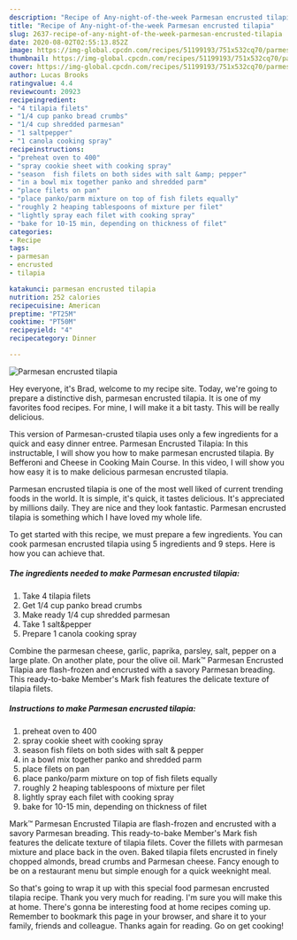 ```yaml
---
description: "Recipe of Any-night-of-the-week Parmesan encrusted tilapia"
title: "Recipe of Any-night-of-the-week Parmesan encrusted tilapia"
slug: 2637-recipe-of-any-night-of-the-week-parmesan-encrusted-tilapia
date: 2020-08-02T02:55:13.852Z
image: https://img-global.cpcdn.com/recipes/51199193/751x532cq70/parmesan-encrusted-tilapia-recipe-main-photo.jpg
thumbnail: https://img-global.cpcdn.com/recipes/51199193/751x532cq70/parmesan-encrusted-tilapia-recipe-main-photo.jpg
cover: https://img-global.cpcdn.com/recipes/51199193/751x532cq70/parmesan-encrusted-tilapia-recipe-main-photo.jpg
author: Lucas Brooks
ratingvalue: 4.4
reviewcount: 20923
recipeingredient:
- "4 tilapia filets"
- "1/4 cup panko bread crumbs"
- "1/4 cup shredded parmesan"
- "1 saltpepper"
- "1 canola cooking spray"
recipeinstructions:
- "preheat oven to 400"
- "spray cookie sheet with cooking spray"
- "season  fish filets on both sides with salt &amp; pepper"
- "in a bowl mix together panko and shredded parm"
- "place filets on pan"
- "place panko/parm mixture on top of fish filets equally"
- "roughly 2 heaping tablespoons of mixture per filet"
- "lightly spray each filet with cooking spray"
- "bake for 10-15 min, depending on thickness of filet"
categories:
- Recipe
tags:
- parmesan
- encrusted
- tilapia

katakunci: parmesan encrusted tilapia 
nutrition: 252 calories
recipecuisine: American
preptime: "PT25M"
cooktime: "PT50M"
recipeyield: "4"
recipecategory: Dinner

---
```



![Parmesan encrusted tilapia](https://img-global.cpcdn.com/recipes/51199193/751x532cq70/parmesan-encrusted-tilapia-recipe-main-photo.jpg)

Hey everyone, it's Brad, welcome to my recipe site. Today, we're going to prepare a distinctive dish, parmesan encrusted tilapia. It is one of my favorites food recipes. For mine, I will make it a bit tasty. This will be really delicious.

This version of Parmesan-crusted tilapia uses only a few ingredients for a quick and easy dinner entree. Parmesan Encrusted Tilapia: In this instructable, I will show you how to make parmesan encrusted tilapia. By Befferoni and Cheese in Cooking Main Course. In this video, I will show you how easy it is to make delicious parmesan encrusted tilapia.

Parmesan encrusted tilapia is one of the most well liked of current trending foods in the world. It is simple, it's quick, it tastes delicious. It's appreciated by millions daily. They are nice and they look fantastic. Parmesan encrusted tilapia is something which I have loved my whole life.


To get started with this recipe, we must prepare a few ingredients. You can cook parmesan encrusted tilapia using 5 ingredients and 9 steps. Here is how you can achieve that.

<!--inarticleads1-->

##### The ingredients needed to make Parmesan encrusted tilapia:

1. Take 4 tilapia filets
1. Get 1/4 cup panko bread crumbs
1. Make ready 1/4 cup shredded parmesan
1. Take 1 salt&amp;pepper
1. Prepare 1 canola cooking spray


Combine the parmesan cheese, garlic, paprika, parsley, salt, pepper on a large plate. On another plate, pour the olive oil. Mark™ Parmesan Encrusted Tilapia are flash-frozen and encrusted with a savory Parmesan breading. This ready-to-bake Member&#39;s Mark fish features the delicate texture of tilapia filets. 

<!--inarticleads2-->

##### Instructions to make Parmesan encrusted tilapia:

1. preheat oven to 400
1. spray cookie sheet with cooking spray
1. season  fish filets on both sides with salt &amp; pepper
1. in a bowl mix together panko and shredded parm
1. place filets on pan
1. place panko/parm mixture on top of fish filets equally
1. roughly 2 heaping tablespoons of mixture per filet
1. lightly spray each filet with cooking spray
1. bake for 10-15 min, depending on thickness of filet


Mark™ Parmesan Encrusted Tilapia are flash-frozen and encrusted with a savory Parmesan breading. This ready-to-bake Member&#39;s Mark fish features the delicate texture of tilapia filets. Cover the fillets with parmesan mixture and place back in the oven. Baked tilapia filets encrusted in finely chopped almonds, bread crumbs and Parmesan cheese. Fancy enough to be on a restaurant menu but simple enough for a quick weeknight meal. 

So that's going to wrap it up with this special food parmesan encrusted tilapia recipe. Thank you very much for reading. I'm sure you will make this at home. There's gonna be interesting food at home recipes coming up. Remember to bookmark this page in your browser, and share it to your family, friends and colleague. Thanks again for reading. Go on get cooking!
